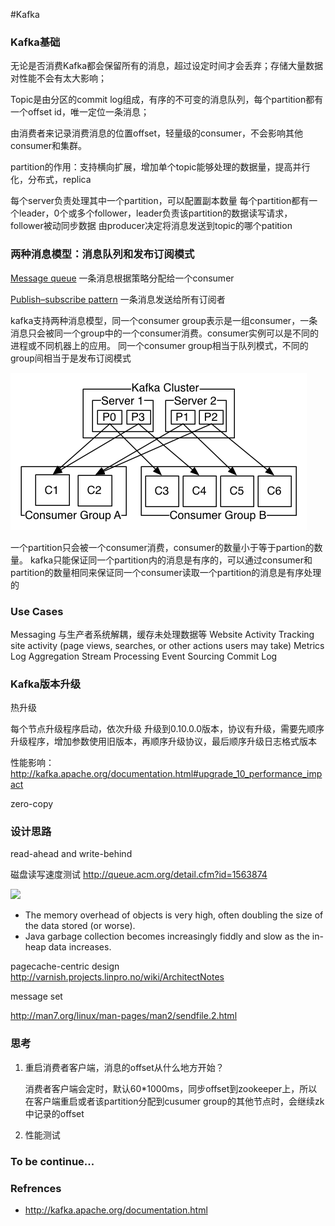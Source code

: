 #Kafka

### Kafka基础
无论是否消费Kafka都会保留所有的消息，超过设定时间才会丢弃；存储大量数据对性能不会有太大影响；

Topic是由分区的commit log组成，有序的不可变的消息队列，每个partition都有一个offset id，唯一定位一条消息；

由消费者来记录消费消息的位置offset，轻量级的consumer，不会影响其他consumer和集群。

partition的作用：支持横向扩展，增加单个topic能够处理的数据量，提高并行化，分布式，replica

每个server负责处理其中一个partition，可以配置副本数量
每个partition都有一个leader，0个或多个follower，leader负责该partition的数据读写请求，follower被动同步数据
由producer决定将消息发送到topic的哪个patition

### 两种消息模型：消息队列和发布订阅模式

[Message queue](https://en.wikipedia.org/wiki/Message_queue)
一条消息根据策略分配给一个consumer

[Publish–subscribe pattern](https://en.wikipedia.org/wiki/Publish%E2%80%93subscribe_pattern)
一条消息发送给所有订阅者

kafka支持两种消息模型，同一个consumer group表示是一组consumer，一条消息只会被同一个group中的一个consumer消费。consumer实例可以是不同的进程或不同机器上的应用。
同一个consumer group相当于队列模式，不同的group间相当于是发布订阅模式

![](assets/20160729-kafka-cluster-group.png)

一个partition只会被一个consumer消费，consumer的数量小于等于partion的数量。
kafka只能保证同一个partition内的消息是有序的，可以通过consumer和partition的数量相同来保证同一个consumer读取一个partition的消息是有序处理的

### Use Cases
Messaging     与生产者系统解耦，缓存未处理数据等
Website Activity Tracking     site activity (page views, searches, or other actions users may take)
Metrics
Log Aggregation
Stream Processing
Event Sourcing
Commit Log

### Kafka版本升级
热升级

每个节点升级程序启动，依次升级
升级到0.10.0.0版本，协议有升级，需要先顺序升级程序，增加参数使用旧版本，再顺序升级协议，最后顺序升级日志格式版本

性能影响：
http://kafka.apache.org/documentation.html#upgrade_10_performance_impact

zero-copy


### 设计思路

read-ahead and write-behind

磁盘读写速度测试 
http://queue.acm.org/detail.cfm?id=1563874

![](http://deliveryimages.acm.org/10.1145/1570000/1563874/jacobs3.jpg)

- The memory overhead of objects is very high, often doubling the size of the data stored (or worse).
- Java garbage collection becomes increasingly fiddly and slow as the in-heap data increases.

pagecache-centric design
http://varnish.projects.linpro.no/wiki/ArchitectNotes

message set

http://man7.org/linux/man-pages/man2/sendfile.2.html


### 思考
1. 重启消费者客户端，消息的offset从什么地方开始？
	
	消费者客户端会定时，默认60*1000ms，同步offset到zookeeper上，所以在客户端重启或者该partition分配到cusumer group的其他节点时，会继续zk中记录的offset
2. 性能测试

### To be continue...

### Refrences

* http://kafka.apache.org/documentation.html

